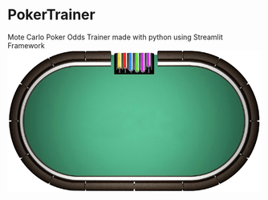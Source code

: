 # PokerTrainer
Mote Carlo Poker Odds Trainer made with python using Streamlit Framework
![alt text](https://github.com/AdamMualem/PokerTrainer/blob/main/table.png?raw=true)
